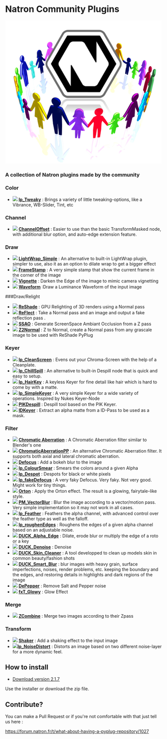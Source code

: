 # Natron Community Plugins
![Image](Resources/natron-community.png)
### A collection of Natron plugins made by the community

### Color
- **<img src="https://github.com/NatronVFX/natron-plugins/raw/master/Color/Tweaky/lp_Tweaky.png" height="32"> [lp_Tweaky](Color/lp_Tweaky/README.md)** : Brings a variety of little tweaking-options, like a Vibrance, WB-Slider, Tint, etc

### Channel
- **<img src="https://github.com/NatronVFX/natron-plugins/raw/master/Channel/ChannelOffset/ChannelOffset.png" height="32"> [ChannelOffset](Channel/ChannelOffset/README.md)** : Easier to use than the basic TransformMasked node, with additional blur option, and auto-edge extension feature.

### Draw
- **<img src="https://github.com/NatronVFX/natron-plugins/raw/master/Draw/LightWrap_Simple/LightWrap_Simple.png" height="32"> [LightWrap_Simple](Draw/LightWrap_Simple/README.md)** : An alternative to built-in LightWrap plugin, simpler to use, also it as an option to dilate wrap to get a bigger effect
- **<img src="https://github.com/NatronVFX/natron-plugins/raw/master/Draw/FrameStamp/FrameStamp.png" height="32"> [FrameStamp](Draw/FrameStamp/README.md)** : A very simple stamp that show the current frame in the corner of the image
- **<img src="https://github.com/NatronVFX/natron-plugins/raw/master/Draw/Vignette/Vignette.png" height="32"> [Vignette](Draw/Vignette/README.md)** : Darken the Edge of the image to mimic camera vignetting
- **<img src="https://github.com/NatronVFX/natron-plugins/raw/master/Draw/WaveForm/WaveForm.png" height="32"> [Waveform](Draw/WaveForm/README.md)** :Draw a Luminance Waveform of the input image

###Draw/Relight
- **<img src="https://github.com/NatronVFX/natron-plugins/raw/master/Draw/ReShade/ReShade.png" height="32"> [ReShade](Draw/ReShade/README.md)** : GPU Relighting of 3D renders using a Normal pass
- **<img src="https://github.com/NatronVFX/natron-plugins/raw/master/Draw/ReFlect/ReFlect.png" height="32"> [ReFlect](Draw/ReFlect/README.md)** : Take a Normal pass and an image and output a fake reflection pass .
- **<img src="https://github.com/NatronVFX/natron-plugins/raw/master/Draw/SSAO/SSAO.png" height="32"> [SSAO](Draw/SSAO/README.md)** : Generate ScreenSpace Ambiant Occlusion from a Z pass
- **<img src="https://github.com/NatronVFX/natron-plugins/raw/master/Draw/Z2Normal/Z2Normal.png" height="32"> [Z2Normal](Draw/Z2Normal/README.md)** : Z to Normal, create a Normal pass from any grascale image to be used with ReShade PyPlug

### Keyer
- **<img src="https://github.com/NatronVFX/natron-plugins/raw/master/Keyer/lp_CleanScreen/lp_CleanScreen.png" height="32"> [lp_CleanScreen](Keyer/lp_CleanScreen/README.md)** : Evens out your Chroma-Screen with the help of a Cleanplate.
- **<img src="https://github.com/NatronVFX/natron-plugins/raw/master/Keyer/lp_ChillSpill/lp_ChillSpill.png" height="32"> [lp_ChillSpill](Keyer/lp_ChillSpill/README.md)** : An alternative to built-in Despill node that is quick and easy to setup.
- **<img src="https://github.com/NatronVFX/natron-plugins/raw/master/Keyer/lp_HairKey/lp_HairKey.png" height="32"> [lp_HairKey](Keyer/lp_HairKey/README.md)** : A keyless Keyer for fine detail like hair which is hard to come by with a matte.
- **<img src="https://github.com/NatronVFX/natron-plugins/raw/master/Keyer/lp_SimpleKeyer/lp_SimpleKeyer.png" height="32"> [lp_SimpleKeyer](Keyer/lp_SimpleKeyer/README.md)** : A very simple Keyer for a wide variety of operations. Inspired by Nukes Keyer-Node
- **<img src="https://github.com/NatronVFX/natron-plugins/raw/master/Keyer/PIKDespill/PIKDespill.png" height="32"> [PIKDespill](Keyer/PIKDespill/README.md)** : Despill tool based on the PIK Keyer.
- **<img src="https://github.com/NatronVFX/natron-plugins/raw/master/Keyer/IDKeyer/IDKeyer.png" height="32"> [IDKeyer](Keyer/IDKeyer/README.md)** : Extract an alpha matte from a ID-Pass to be used as a mask.

### Filter
- **<img src="https://github.com/NatronVFX/natron-plugins/raw/master/Filter/Chromatic_Aberration/Chromatic_Aberration.png" height="32"> [Chromatic Aberration](Filter/Chromatic_Aberration/README.md)** : A Chromatic Aberration filter similar to Blender's one
- **<img src="https://github.com/NatronVFX/natron-plugins/raw/master/Filter/ChromaticAberrationPP/ChromaticAberrationPP.png" height="32"> [ChromaticAberrationPP](Filter/ChromaticAberrationPP/README.md)** : An alternative Chromatic Aberration filter. It supports both axial and lateral chromatic aberration.
- **<img src="https://github.com/NatronVFX/natron-plugins/raw/master/Filter/Defocus/Defocus.png" height="32"> [Defocus](Filter/Defocus/README.md)** : Add a bokeh blur to the image
- **<img src="https://github.com/NatronVFX/natron-plugins/raw/master/Filter/lp_ColourSmear/lp_ColourSmear.png" height="32"> [lp_ColourSmear](Filter/lp_ColourSmear/README.md)** : Smears the colors around a given Alpha
- **<img src="https://github.com/NatronVFX/natron-plugins/raw/master/Filter/lp_Despot/lp_Despot.png" height="32"> [lp_Despot](Filter/lp_Despot/README.md)** : Despots for black or white pixels
- **<img src="https://github.com/NatronVFX/natron-plugins/raw/master/Filter/lp_fakeDefocus/lp_fakeDefocus.png" height="32"> [lp_fakeDefocus](Filter/lp_fakeDefocus/README.md)** : A very faky Defocus. Very faky. Not very good. Might work for tiny things.
- **<img src="https://github.com/NatronVFX/natron-plugins/raw/master/Filter/Orton/Orton.png" height="32"> 
[Orton](Filter/Orton/README.md)** : Apply the Orton effect.  The result is a glowing, fairytale-like style.
- **<img src="https://github.com/NatronVFX/natron-plugins/raw/master/Filter/PM_VectorBlur/PM_VectorBlur.png" height="32"> 
[PM_VectorBlur](Filter/PM_VectorBlur/README.md)** : Blur the image according to a vector/motion pass. Very simple implementation so it may not work in all cases.
- **<img src="https://github.com/NatronVFX/natron-plugins/raw/master/Filter/lp_Feather/lp_Feather.png" height="32"> 
[lp_Feather](Filter/lp_Feather/README.md)** : Feathers the alpha channel, with advanced control over the feather type as well as the falloff.
- **<img src="https://github.com/NatronVFX/natron-plugins/raw/master/Filter/lp_roughenEdges/lp_roughenEdges.png" height="32"> 
[lp_roughenEdges](Filter/lp_roughenEdges/README.md)** : Roughens the edges of a given alpha channel based on an adjustable noise.
- **<img src="https://github.com/NatronVFX/natron-plugins/raw/master/Filter/DUCK_Alpha_Edge/DUCK_Alpha_Edge.png" height="32"> 
[DUCK_Alpha_Edge](Filter/DUCK_Alpha_Edge/README.md)** : Dilate, erode blur or multiply the edge of a roto or a key
- **<img src="https://github.com/NatronVFX/natron-plugins/raw/master/Filter/DUCK_Denoise/DUCK_Denoise.png" height="32"> 
[DUCK_Denoise](Filter/DUCK_Denoise/README.md)** : Denoise
- **<img src="https://github.com/NatronVFX/natron-plugins/raw/master/Filter/DUCK_Skin_Cleaner/DUCK_Skin_Cleaner.png" height="32"> 
[DUCK_Skin_Cleaner](Filter/DUCK_Skin_Cleaner/README.md)** : A tool developped to clean up models skin in common beauty/fashion shots
- **<img src="https://github.com/NatronVFX/natron-plugins/raw/master/Filter/DUCK_Smart_Blur/DUCK_Smart_Blur.png" height="32"> 
[DUCK_Smart_Blur](Filter/DUCK_Smart_Blur/README.md)** : blur images with heavy grain, surface imperfections, noises, render problems, etc. keeping the boundary and the edges, and restoring details in highlights and dark regions of the image
- **<img src="https://github.com/NatronVFX/natron-plugins/raw/master/Filter/DePepper/DePepper.png" height="32"> 
[DePepper](Filter/DePepper/README.md)** : Remove Salt and Pepper noise
- **<img src="https://github.com/NatronVFX/natron-plugins/raw/master/Filter/fxT_Glowy/fxT_Glowy.png" height="32"> 
[fxT_Glowy](Filter/fxT_Glowy/README.md)** : Glow Effect

### Merge
- **<img src="https://github.com/NatronVFX/natron-plugins/raw/master/Merge/ZCombine/ZCombine.png" height="32"> [ZCombine](Merge/ZCombine/README.md)** : Merge two images according to their Zpass

### Transform
- **<img src="https://github.com/NatronVFX/natron-plugins/raw/master/Transform/Shaker/Shaker.png" height="32"> [Shaker](Transform/Shaker/README.md)** : Add a shaking effect to the input image
- **<img src="https://github.com/NatronVFX/natron-plugins/raw/master/Transform/lp_NoiseDistort/lp_NoiseDistort.png" height="32">[lp_NoiseDistort](Transform/lp_NoiseDistort/README.md)** : Distorts an image based on two different noise-layer for a more dynamic feel.

## How to install

 * [Download version 2.1.7](https://github.com/NatronVFX/natron-plugins/releases/tag/2.1.7)
 
Use the installer or download the zip file.

## Contribute?
You can make a Pull Request or if you're not comfortable with that just tell us here :

https://forum.natron.fr/t/what-about-having-a-pyplug-repository/1027
